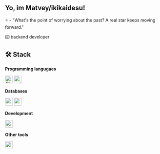 <h2><b>Yo, im Matvey/ikikaidesu!</b></h2>

:star: - "What's the point of worrying about the past? A real star keeps moving forward."

⌨️ backend developer

<h2> 🛠️ Stack </h2>

**Programming langugaes**

<p>
<img alt="C#" height="25" src="https://img.shields.io/badge/C%23-8000FF?style=for-the-badge&logo=csharp&logoColor=white"/>
<img alt="python" height="25" src="https://img.shields.io/badge/python-8000FF?style=for-the-badge&logo=python&logoColor=white"/>
</p>

**Databases**

<p>
  <img alt="postgres" height="25" src="https://img.shields.io/badge/postgres-%23316192.svg?style=for-the-badge&logo=postgresql&logoColor=white"/>
  <img alt="postgres" height="25" src="https://img.shields.io/badge/SSMS-CC2927?style=for-the-badge&logo=microsoft%20sql%20server&logoColor=white"/>
</p>

**Development**

<img alt="git" height="25" src="https://img.shields.io/badge/git-%23F05033.svg?style=for-the-badge&logo=git&logoColor=white"/>

**Other tools**

<p>
  <img alt="aseprite" height="25" src="https://img.shields.io/badge/Aseprite-FFFFFF?style=for-the-badge&logo=Aseprite&logoColor=#7D929E"/>
</p>
<!--
---


 ![](https://github-readme-stats.vercel.app/api/top-langs/?username=ikikaidesu&layout=compact) -->

